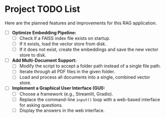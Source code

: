 # Project TODO List

Here are the planned features and improvements for this RAG application.

- [ ] **Optimize Embedding Pipeline:**
  - [ ] Check if a FAISS index file exists on startup.
  - [ ] If it exists, load the vector store from disk.
  - [ ] If it does not exist, create the embeddings and save the new vector store to disk.

- [ ] **Add Multi-Document Support:**
  - [ ] Modify the script to accept a folder path instead of a single file path.
  - [ ] Iterate through all PDF files in the given folder.
  - [ ] Load and process all documents into a single, combined vector store.

- [ ] **Implement a Graphical User Interface (GUI):**
  - [ ] Choose a framework (e.g., Streamlit, Gradio).
  - [ ] Replace the command-line `input()` loop with a web-based interface for asking questions.
  - [ ] Display the answers in the web interface.
